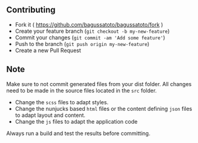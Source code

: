 
## Contributing

- Fork it ( https://github.com/bagussatoto/bagussatoto/fork )
- Create your feature branch (`git checkout -b my-new-feature`)
- Commit your changes (`git commit -am 'Add some feature'`)
- Push to the branch (`git push origin my-new-feature`)
- Create a new Pull Request

## Note

Make sure to not commit generated files from your dist folder.
All changes need to be made in the source files located in the `src` folder.
- Change the `scss` files to adapt styles.
- Change the nunjucks based `html` files or the content defining `json` files to adapt layout and content.
- Change the `js` files to adapt the application code

Always run a build and test the results before committing.
